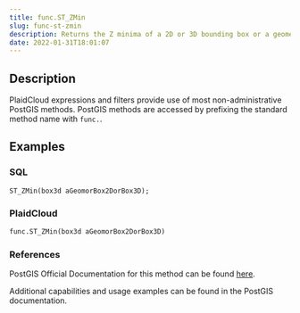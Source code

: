```yaml
---
title: func.ST_ZMin
slug: func-st-zmin
description: Returns the Z minima of a 2D or 3D bounding box or a geometry
date: 2022-01-31T18:01:07
---
```



## Description


PlaidCloud expressions and filters provide use of most non-administrative PostGIS methods. PostGIS methods are accessed by prefixing the standard method name with `func.`.



## Examples


### SQL



```
ST_ZMin(box3d aGeomorBox2DorBox3D);
```


### PlaidCloud



```python
func.ST_ZMin(box3d aGeomorBox2DorBox3D)
```


### References


PostGIS Official Documentation for this method can be found [here](https://postgis.net/docs/manual-3.1/ST_ZMin.html).



Additional capabilities and usage examples can be found in the PostGIS documentation.

